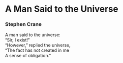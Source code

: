 # A Man Said to the Universe  
  
### Stephen Crane  
  
A man said to the universe:  
“Sir, I exist!”  
“However,” replied the universe,  
“The fact has not created in me  
A sense of obligation.”  
  
